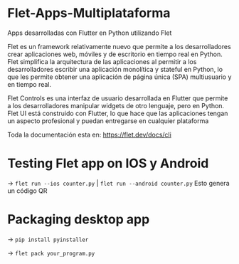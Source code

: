 # Flet-Apps-Multiplataforma

Apps desarrolladas con Flutter en Python utilizando Flet

Flet es un framework relativamente nuevo que permite a los desarrolladores crear aplicaciones web, móviles y de escritorio en tiempo real en Python. Flet simplifica la arquitectura de las aplicaciones al permitir a los desarrolladores escribir una aplicación monolítica y stateful en Python, lo que les permite obtener una aplicación de página única (SPA) multiusuario y en tiempo real.

Flet Controls es una interfaz de usuario desarrollada en Flutter que permite a los desarrolladores manipular widgets de otro lenguaje, pero en Python. Flet UI está construido con Flutter, lo que hace que las aplicaciones tengan un aspecto profesional y puedan entregarse en cualquier plataforma

Toda la documentación esta en: https://flet.dev/docs/cli

# Testing Flet app on IOS y Android 

-> `flet run --ios counter.py` | `flet run --android counter.py`
Esto genera un código QR

# Packaging desktop app

-> `pip install pyinstaller`

-> `flet pack your_program.py`
